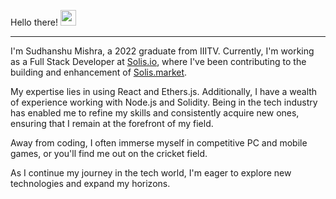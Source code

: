 Hello there! <img src="https://media.giphy.com/media/hvRJCLFzcasrR4ia7z/giphy.gif" width="25px" height="25px"> 

---

I'm Sudhanshu Mishra, a 2022 graduate from IIITV. Currently, I'm working as a Full Stack Developer at [Solis.io](https://www.solis.io), where I've been contributing to the building and enhancement of [Solis.market](https://www.solis.market).

My expertise lies in using React and Ethers.js. Additionally, I have a wealth of experience working with Node.js and Solidity. Being in the tech industry has enabled me to refine my skills and consistently acquire new ones, ensuring that I remain at the forefront of my field.

Away from coding, I often immerse myself in competitive PC and mobile games, or you'll find me out on the cricket field.

As I continue my journey in the tech world, I'm eager to explore new technologies and expand my horizons. 
